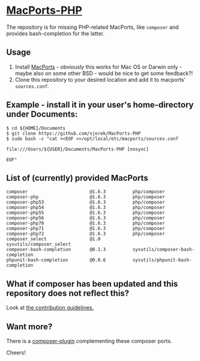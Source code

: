 # [MacPorts-PHP](https://sjorek.github.io/MacPorts-PHP/)

The repository is for missing PHP-related MacPorts, like `composer` and
provides bash-completion for the latter.

## Usage

1. Install [MacPorts](https://www.macports.org) - obviously this works
   for Mac OS or Darwin only - maybe also on some other BSD - would be
   nice to get some feedback?!
2. Clone this repository to your desired location and add it to macports'
   `sources.conf`.

## Example - install it in your user's home-directory under Documents:

```console
$ cd ${HOME}/Documents
$ git clone https://github.com/sjorek/MacPorts-PHP
$ sudo bash -c "cat <<EOF >>/opt/local/etc/macports/sources.conf

file:///Users/${USER}/Documents/MacPorts-PHP [nosync]

EOF"
```

## List of (currently) provided MacPorts

    composer                       @1.6.3          php/composer
    composer-php                   @1.6.3          php/composer
    composer-php53                 @1.6.3          php/composer
    composer-php54                 @1.6.3          php/composer
    composer-php55                 @1.6.3          php/composer
    composer-php56                 @1.6.3          php/composer
    composer-php70                 @1.6.3          php/composer
    composer-php71                 @1.6.3          php/composer
    composer-php72                 @1.6.3          php/composer
    composer_select                @1.0            sysutils/composer_select
    composer-bash-completion       @0.1.3          sysutils/composer-bash-completion
    phpunit-bash-completion        @0.0.6          sysutils/phpunit-bash-completion

## What if composer has been updated and this repository does not reflect this?

Look at [the contribution guidelines.](CONTRIBUTING.md)

## Want more?

There is a [composer-plugin](https://sjorek.github.io/composer-virtual-environment-plugin/)
complementing these composer ports.

Cheers!
